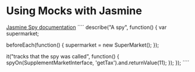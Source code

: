 # Using Mocks with Jasmine

[Jasmine Spy documentation](http://jasmine.github.io/2.0/introduction.html#section-Spies)
´´´´
describe("A spy", function() {
  var supermarket;

  beforeEach(function() {
    supermarket = new SuperMarket();
  });

  it("tracks that the spy was called", function() {
    spyOn(SupplementMarketInterface, 'getTax').and.returnValue(11);
  });
});
´´´´